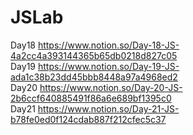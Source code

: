# JSLab
 Day18 https://www.notion.so/Day-18-JS-4a2cc4a393144365b65db0218d827c05 <Br>
 Day19 https://www.notion.so/Day-19-JS-ada1c38b23dd45bbb8448a97a4968ed2 <br>
 Day20 https://www.notion.so/Day-20-JS-2b6ccf640885491f86a6e689bf1395c0 <br>
 Day21 https://www.notion.so/Day-21-JS-b78fe0ed0f124cdab887f212cfec5c37 <br>
